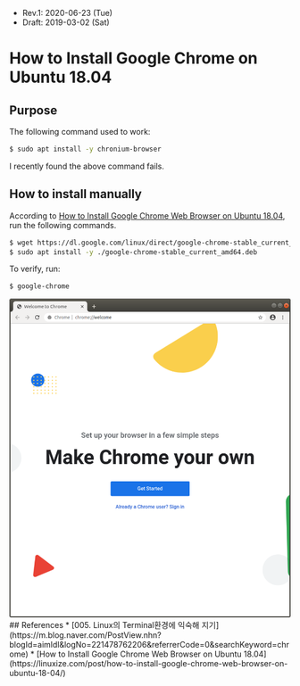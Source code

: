 * Rev.1: 2020-06-23 (Tue)
* Draft: 2019-03-02 (Sat)
# How to Install Google Chrome on Ubuntu 18.04
## Purpose
The following command used to work:
```bash
$ sudo apt install -y chronium-browser
```
I recently found the above command fails. 
## How to install manually
According to [How to Install Google Chrome Web Browser on Ubuntu 18.04](https://linuxize.com/post/how-to-install-google-chrome-web-browser-on-ubuntu-18-04/), run the following commands.
```bash
$ wget https://dl.google.com/linux/direct/google-chrome-stable_current_amd64.deb
$ sudo apt install -y ./google-chrome-stable_current_amd64.deb
```
To verify, run:
```bash
$ google-chrome
```
<img src="images/google_chrome-initial_launch_window.png">
## References
* [005. Linux의 Terminal환경에 익숙해 지기](https://m.blog.naver.com/PostView.nhn?blogId=aimldl&logNo=221478762206&referrerCode=0&searchKeyword=chrome)
* [How to Install Google Chrome Web Browser on Ubuntu 18.04](https://linuxize.com/post/how-to-install-google-chrome-web-browser-on-ubuntu-18-04/)
